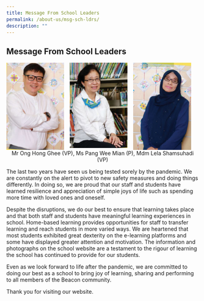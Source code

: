 ```yaml
---
title: Message From School Leaders
permalink: /about-us/msg-sch-ldrs/
description: ""
---
```

## Message From School Leaders

<img src="/images/VPO.jpg" style="width:30%;margin-right:15px;" align = "left">
<img src="/images/Ms Pang.jpg" style="width:30%;margin-right:15px;" align = "left">
<img src="/images/Mdm Lela.jpg" style="width:30%;margin-right:15px;" align = "left"><br><br><br><br><br><br><br><br><br><br><br>

<p align="center">Mr Ong Hong Ghee (VP), Ms Pang Wee Mian (P), Mdm Lela Shamsuhadi (VP)</p>

The last two years have seen us being tested sorely by the pandemic. We are constantly on the alert to pivot to new safety measures and doing things differently. In doing so, we are proud that our staff and students have learned resilience and appreciation of simple joys of life such as spending more time with loved ones and oneself.

Despite the disruptions, we do our best to ensure that learning takes place and that both staff and students have meaningful learning experiences in school. Home-based learning provides opportunities for staff to transfer learning and reach students in more varied ways. We are heartened that most students exhibited great dexterity on the e-learning platforms and some have displayed greater attention and motivation. The information and photographs on the school website are a testament to the rigour of learning the school has continued to provide for our students.

Even as we look forward to life after the pandemic, we are committed to doing our best as a school to bring joy of learning, sharing and performing to all members of the Beacon community.

Thank you for visiting our website.